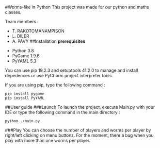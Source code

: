 #Worms-like in Python
This project was made for our python and maths classes.  

Team members :
- T. RAKOTOMANAMPISON
- L. DILER
- A. PAVY
##Installation
**prerequisites** 
* Python 3.8
* PyGame 1.9.6
* PyYAML 5.3    

You can use pip 19.2.3 and setuptools 41.2.0 to manage and install depedences or
use PyCharm project interpreter tools.

If you are using pip, type the following command :
````
pip install pygame
pip install PyYAML
````
##User guide
###Launch
To launch the project, execute Main.py with your IDE or type the following command in the main directory :
````
python ./main.py
````

###Play
You can choose the number of players and worms per player by right/left clicking on menu buttons. For the moment, there
a bug when you play with more than one worms per player.

